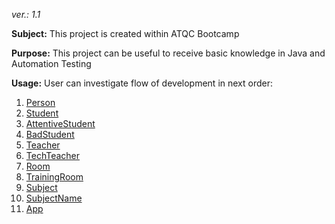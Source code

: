 _ver.: 1.1_

**Subject:**
This project is created within ATQC Bootcamp

**Purpose:**
This project can be useful to receive basic knowledge in Java and Automation Testing

**Usage:**
User can investigate flow of development in next order:

1. [Person](src/main/java/net/comments/sample/Person.java)
2. [Student](src/main/java/net/comments/sample/Student.java)
3. [AttentiveStudent](src/main/java/net/comments/sample/AttentiveStudent.java)
4. [BadStudent](src/main/java/net/comments/sample/BadStudent.java)
5. [Teacher](src/main/java/net/comments/sample/Teacher.java)
6. [TechTeacher](src/main/java/net/comments/sample/TechTeacher.java)
7. [Room](src/main/java/net/comments/sample/Room.java)
8. [TrainingRoom](src/main/java/net/comments/sample/TrainingRoom.java)
9. [Subject](src/main/java/net/comments/sample/Subject.java)
10. [SubjectName](src/main/java/net/comments/sample/SubjectName.java)
11. [App](src/main/java/net/comments/sample/App.java)